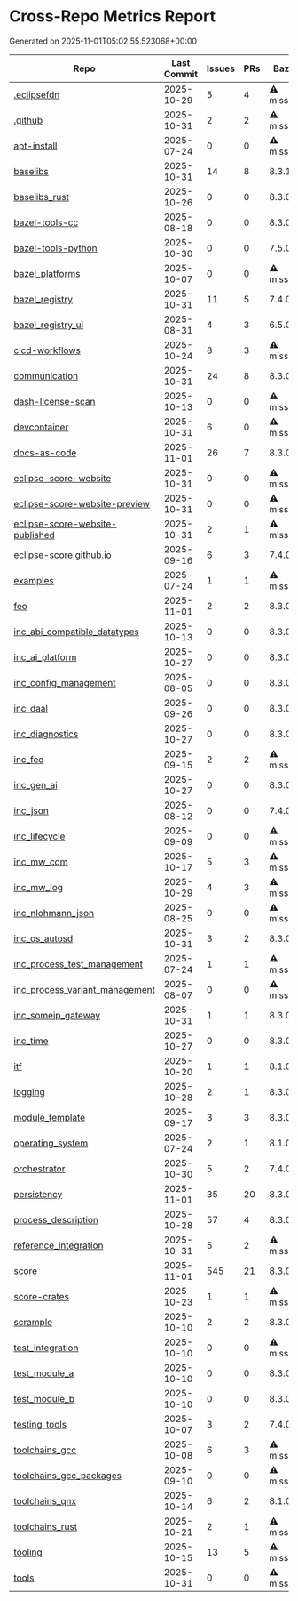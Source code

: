# Cross-Repo Metrics Report

Generated on 2025-11-01T05:02:55.523068+00:00

| Repo |Last Commit | Issues | PRs | Bazel | Lint | CI | Test Coverage | Latest Release | Stars | Forks |
|------|------------|--------|-----|-------|------|----|---------------|----------------|-------|-------|
| [.eclipsefdn](https://github.com/eclipse-score/.eclipsefdn) | 2025-10-29 | 5 | 4 | ⚠️ missing | ❌ no | ✅ yes | ❌ no | - | 0 | 25 |
| [.github](https://github.com/eclipse-score/.github) | 2025-10-31 | 2 | 2 | ⚠️ missing | ❌ no | ✅ yes | ❌ no | - | 0 | 5 |
| [apt-install](https://github.com/eclipse-score/apt-install) | 2025-07-24 | 0 | 0 | ⚠️ missing | ❌ no | ✅ yes | ❌ no | - | 0 | 1 |
| [baselibs](https://github.com/eclipse-score/baselibs) | 2025-10-31 | 14 | 8 | 8.3.1 | ❌ no | ✅ yes | ❌ no | - | 18 | 28 |
| [baselibs_rust](https://github.com/eclipse-score/baselibs_rust) | 2025-10-26 | 0 | 0 | 8.3.0 | ❌ no | ✅ yes | ❌ no | - | 0 | 1 |
| [bazel-tools-cc](https://github.com/eclipse-score/bazel-tools-cc) | 2025-08-18 | 0 | 0 | 8.3.0 | ❌ no | ✅ yes | ❌ no | - | 0 | 2 |
| [bazel-tools-python](https://github.com/eclipse-score/bazel-tools-python) | 2025-10-30 | 0 | 0 | 7.5.0 | ✅ yes | ✅ yes | ❌ no | 2025-10-24 | 0 | 2 |
| [bazel_platforms](https://github.com/eclipse-score/bazel_platforms) | 2025-10-07 | 0 | 0 | ⚠️ missing | ❌ no | ❌ no | ❌ no | - | 1 | 4 |
| [bazel_registry](https://github.com/eclipse-score/bazel_registry) | 2025-10-31 | 11 | 5 | 7.4.0 | ❌ no | ✅ yes | ❌ no | - | 2 | 15 |
| [bazel_registry_ui](https://github.com/eclipse-score/bazel_registry_ui) | 2025-08-31 | 4 | 3 | 6.5.0 | ❌ no | ✅ yes | ❌ no | - | 0 | 2 |
| [cicd-workflows](https://github.com/eclipse-score/cicd-workflows) | 2025-10-24 | 8 | 3 | ⚠️ missing | ❌ no | ✅ yes | ❌ no | - | 0 | 5 |
| [communication](https://github.com/eclipse-score/communication) | 2025-10-31 | 24 | 8 | 8.3.0 | ❌ no | ✅ yes | ❌ no | - | 28 | 28 |
| [dash-license-scan](https://github.com/eclipse-score/dash-license-scan) | 2025-10-13 | 0 | 0 | ⚠️ missing | ❌ no | ❌ no | ❌ no | - | 0 | 1 |
| [devcontainer](https://github.com/eclipse-score/devcontainer) | 2025-10-31 | 6 | 0 | ⚠️ missing | ✅ yes | ✅ yes | ❌ no | - | 1 | 6 |
| [docs-as-code](https://github.com/eclipse-score/docs-as-code) | 2025-11-01 | 26 | 7 | 8.3.0 | ❌ no | ✅ yes | ❌ no | 2025-10-08 | 3 | 17 |
| [eclipse-score-website](https://github.com/eclipse-score/eclipse-score-website) | 2025-10-31 | 0 | 0 | ⚠️ missing | ❌ no | ✅ yes | ❌ no | - | 0 | 8 |
| [eclipse-score-website-preview](https://github.com/eclipse-score/eclipse-score-website-preview) | 2025-10-31 | 0 | 0 | ⚠️ missing | ❌ no | ❌ no | ❌ no | - | 0 | 1 |
| [eclipse-score-website-published](https://github.com/eclipse-score/eclipse-score-website-published) | 2025-10-31 | 2 | 1 | ⚠️ missing | ❌ no | ❌ no | ❌ no | - | 0 | 1 |
| [eclipse-score.github.io](https://github.com/eclipse-score/eclipse-score.github.io) | 2025-09-16 | 6 | 3 | 7.4.0 | ✅ yes | ✅ yes | ❌ no | - | 8 | 15 |
| [examples](https://github.com/eclipse-score/examples) | 2025-07-24 | 1 | 1 | ⚠️ missing | ❌ no | ❌ no | ❌ no | - | 0 | 4 |
| [feo](https://github.com/eclipse-score/feo) | 2025-11-01 | 2 | 2 | 8.3.0 | ❌ no | ✅ yes | ❌ no | - | 1 | 6 |
| [inc_abi_compatible_datatypes](https://github.com/eclipse-score/inc_abi_compatible_datatypes) | 2025-10-13 | 0 | 0 | 8.3.0 | ❌ no | ✅ yes | ❌ no | - | 0 | 2 |
| [inc_ai_platform](https://github.com/eclipse-score/inc_ai_platform) | 2025-10-27 | 0 | 0 | 8.3.0 | ❌ no | ✅ yes | ❌ no | - | 0 | 1 |
| [inc_config_management](https://github.com/eclipse-score/inc_config_management) | 2025-08-05 | 0 | 0 | 8.3.0 | ❌ no | ✅ yes | ❌ no | - | 1 | 1 |
| [inc_daal](https://github.com/eclipse-score/inc_daal) | 2025-09-26 | 0 | 0 | 8.3.0 | ❌ no | ✅ yes | ❌ no | - | 2 | 1 |
| [inc_diagnostics](https://github.com/eclipse-score/inc_diagnostics) | 2025-10-27 | 0 | 0 | 8.3.0 | ❌ no | ✅ yes | ❌ no | - | 0 | 1 |
| [inc_feo](https://github.com/eclipse-score/inc_feo) | 2025-09-15 | 2 | 2 | ⚠️ missing | ❌ no | ✅ yes | ❌ no | - | 8 | 9 |
| [inc_gen_ai](https://github.com/eclipse-score/inc_gen_ai) | 2025-10-27 | 0 | 0 | 8.3.0 | ❌ no | ✅ yes | ❌ no | - | 0 | 1 |
| [inc_json](https://github.com/eclipse-score/inc_json) | 2025-08-12 | 0 | 0 | 7.4.0 | ❌ no | ✅ yes | ❌ no | - | 0 | 1 |
| [inc_lifecycle](https://github.com/eclipse-score/inc_lifecycle) | 2025-09-09 | 0 | 0 | ⚠️ missing | ❌ no | ❌ no | ❌ no | - | 0 | 3 |
| [inc_mw_com](https://github.com/eclipse-score/inc_mw_com) | 2025-10-17 | 5 | 3 | ⚠️ missing | ❌ no | ❌ no | ❌ no | - | 5 | 9 |
| [inc_mw_log](https://github.com/eclipse-score/inc_mw_log) | 2025-10-29 | 4 | 3 | ⚠️ missing | ❌ no | ❌ no | ❌ no | - | 0 | 7 |
| [inc_nlohmann_json](https://github.com/eclipse-score/inc_nlohmann_json) | 2025-08-25 | 0 | 0 | ⚠️ missing | ❌ no | ✅ yes | ❌ no | - | 1 | 2 |
| [inc_os_autosd](https://github.com/eclipse-score/inc_os_autosd) | 2025-10-31 | 3 | 2 | 8.3.0 | ❌ no | ✅ yes | ❌ no | - | 0 | 4 |
| [inc_process_test_management](https://github.com/eclipse-score/inc_process_test_management) | 2025-07-24 | 1 | 1 | ⚠️ missing | ❌ no | ❌ no | ❌ no | - | 0 | 3 |
| [inc_process_variant_management](https://github.com/eclipse-score/inc_process_variant_management) | 2025-08-07 | 0 | 0 | ⚠️ missing | ❌ no | ✅ yes | ❌ no | - | 0 | 3 |
| [inc_someip_gateway](https://github.com/eclipse-score/inc_someip_gateway) | 2025-10-31 | 1 | 1 | 8.3.0 | ❌ no | ✅ yes | ❌ no | - | 0 | 2 |
| [inc_time](https://github.com/eclipse-score/inc_time) | 2025-10-27 | 0 | 0 | 8.3.0 | ❌ no | ✅ yes | ❌ no | - | 0 | 1 |
| [itf](https://github.com/eclipse-score/itf) | 2025-10-20 | 1 | 1 | 8.1.0 | ❌ no | ✅ yes | ✅ yes | 2025-09-23 | 0 | 8 |
| [logging](https://github.com/eclipse-score/logging) | 2025-10-28 | 2 | 1 | 8.3.0 | ❌ no | ✅ yes | ❌ no | 2025-10-24 | 0 | 3 |
| [module_template](https://github.com/eclipse-score/module_template) | 2025-09-17 | 3 | 3 | 8.3.0 | ❌ no | ✅ yes | ❌ no | - | 3 | 11 |
| [operating_system](https://github.com/eclipse-score/operating_system) | 2025-07-24 | 2 | 1 | 8.1.0 | ❌ no | ❌ no | ❌ no | - | 1 | 2 |
| [orchestrator](https://github.com/eclipse-score/orchestrator) | 2025-10-30 | 5 | 2 | 7.4.0 | ❌ no | ✅ yes | ❌ no | - | 3 | 8 |
| [persistency](https://github.com/eclipse-score/persistency) | 2025-11-01 | 35 | 20 | 8.3.0 | ❌ no | ✅ yes | ❌ no | 2025-07-03 | 1 | 16 |
| [process_description](https://github.com/eclipse-score/process_description) | 2025-10-28 | 57 | 4 | 8.3.0 | ❌ no | ✅ yes | ❌ no | 2025-10-09 | 1 | 10 |
| [reference_integration](https://github.com/eclipse-score/reference_integration) | 2025-10-31 | 5 | 2 | ⚠️ missing | ❌ no | ❌ no | ❌ no | - | 3 | 10 |
| [score](https://github.com/eclipse-score/score) | 2025-11-01 | 545 | 21 | 8.3.0 | ✅ yes | ✅ yes | ❌ no | - | 75 | 65 |
| [score-crates](https://github.com/eclipse-score/score-crates) | 2025-10-23 | 1 | 1 | ⚠️ missing | ❌ no | ❌ no | ❌ no | 2025-10-23 | 1 | 5 |
| [scrample](https://github.com/eclipse-score/scrample) | 2025-10-10 | 2 | 2 | 8.3.0 | ❌ no | ✅ yes | ❌ no | - | 0 | 1 |
| [test_integration](https://github.com/eclipse-score/test_integration) | 2025-10-10 | 0 | 0 | ⚠️ missing | ❌ no | ❌ no | ❌ no | - | 0 | 1 |
| [test_module_a](https://github.com/eclipse-score/test_module_a) | 2025-10-10 | 0 | 0 | 8.3.0 | ❌ no | ✅ yes | ❌ no | - | 0 | 1 |
| [test_module_b](https://github.com/eclipse-score/test_module_b) | 2025-10-10 | 0 | 0 | 8.3.0 | ❌ no | ✅ yes | ❌ no | - | 0 | 1 |
| [testing_tools](https://github.com/eclipse-score/testing_tools) | 2025-10-07 | 3 | 2 | 7.4.0 | ❌ no | ❌ no | ❌ no | 2025-10-07 | 1 | 3 |
| [toolchains_gcc](https://github.com/eclipse-score/toolchains_gcc) | 2025-10-08 | 6 | 3 | ⚠️ missing | ❌ no | ❌ no | ❌ no | 2025-05-23 | 4 | 10 |
| [toolchains_gcc_packages](https://github.com/eclipse-score/toolchains_gcc_packages) | 2025-09-10 | 0 | 0 | ⚠️ missing | ❌ no | ✅ yes | ❌ no | - | 0 | 6 |
| [toolchains_qnx](https://github.com/eclipse-score/toolchains_qnx) | 2025-10-14 | 6 | 2 | 8.1.0 | ❌ no | ✅ yes | ❌ no | - | 3 | 7 |
| [toolchains_rust](https://github.com/eclipse-score/toolchains_rust) | 2025-10-21 | 2 | 1 | ⚠️ missing | ❌ no | ❌ no | ❌ no | - | 1 | 5 |
| [tooling](https://github.com/eclipse-score/tooling) | 2025-10-15 | 13 | 5 | ⚠️ missing | ❌ no | ✅ yes | ❌ no | 2025-08-28 | 5 | 13 |
| [tools](https://github.com/eclipse-score/tools) | 2025-10-31 | 0 | 0 | ⚠️ missing | ❌ no | ❌ no | ❌ no | - | 1 | 1 |